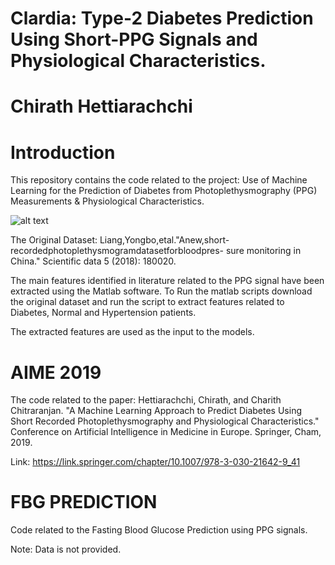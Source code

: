 # Clardia: Type-2 Diabetes Prediction Using Short-PPG Signals and Physiological Characteristics.
# Chirath Hettiarachchi 

# Introduction

This repository contains the code related to the project: Use of Machine Learning for the Prediction of Diabetes from Photoplethysmography (PPG) Measurements & Physiological Characteristics.

![alt text](https://github.com/chirathyh/clardia---Type-2-Diabetes-Prediction-Using-Short-PPG-Signals-and-Physiological-Characteristics-/blob/master/extra/blob1.png)

The Original Dataset: 
Liang,Yongbo,etal."Anew,short-recordedphotoplethysmogramdatasetforbloodpres- sure monitoring in China." Scientific data 5 (2018): 180020.

The main features identified in literature related to the PPG signal have been extracted using the Matlab software. 
To Run the matlab scripts download the original dataset and run the script to extract features related to Diabetes, Normal and Hypertension patients. 

The extracted features are used as the input to the models.

# AIME 2019
The code related to the paper: 
Hettiarachchi, Chirath, and Charith Chitraranjan. "A Machine Learning Approach to Predict Diabetes Using Short Recorded Photoplethysmography and Physiological Characteristics." Conference on Artificial Intelligence in Medicine in Europe. Springer, Cham, 2019.

Link: https://link.springer.com/chapter/10.1007/978-3-030-21642-9_41

# FBG PREDICTION
Code related to the Fasting Blood Glucose Prediction using PPG signals. 

Note: Data is not provided. 
